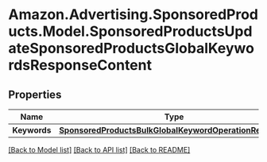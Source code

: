 # Amazon.Advertising.SponsoredProducts.Model.SponsoredProductsUpdateSponsoredProductsGlobalKeywordsResponseContent

## Properties

Name | Type | Description | Notes
------------ | ------------- | ------------- | -------------
**Keywords** | [**SponsoredProductsBulkGlobalKeywordOperationResponse**](SponsoredProductsBulkGlobalKeywordOperationResponse.md) |  | 

[[Back to Model list]](../README.md#documentation-for-models) [[Back to API list]](../README.md#documentation-for-api-endpoints) [[Back to README]](../README.md)

